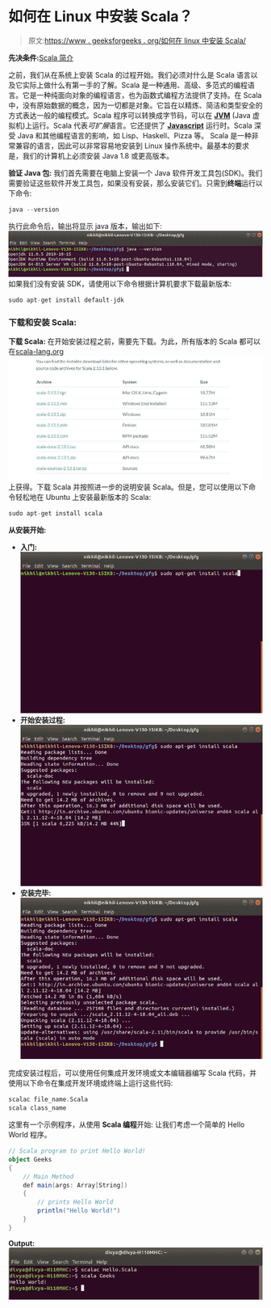 # 如何在 Linux 中安装 Scala？

> 原文:[https://www . geeksforgeeks . org/如何在 linux 中安装 Scala/](https://www.geeksforgeeks.org/how-to-install-scala-in-linux/)

**先决条件:**[Scala 简介](https://www.geeksforgeeks.org/introduction-to-scala/)

之前，我们从在系统上安装 Scala 的过程开始。我们必须对什么是 Scala 语言以及它实际上做什么有第一手的了解。Scala 是一种通用、高级、多范式的编程语言。它是一种纯面向对象的编程语言，也为函数式编程方法提供了支持。在 Scala 中，没有原始数据的概念，因为一切都是对象。它旨在以精炼、简洁和类型安全的方式表达一般的编程模式。Scala 程序可以转换成字节码，可以在 [**JVM**](https://www.geeksforgeeks.org/jvm-works-jvm-architecture/) (Java 虚拟机)上运行。Scala 代表*可扩展*语言。它还提供了 [**Javascript**](https://www.geeksforgeeks.org/how-to-be-a-javascript-developer-without-knowing-javascript/) 运行时。Scala 深受 Java 和其他编程语言的影响，如 Lisp、Haskell、Pizza 等。
Scala 是一种非常兼容的语言，因此可以非常容易地安装到 Linux 操作系统中。最基本的要求是，我们的计算机上必须安装 Java 1.8 或更高版本。

**验证 Java 包:**
我们首先需要在电脑上安装一个 Java 软件开发工具包(SDK)。我们需要验证这些软件开发工具包，如果没有安装，那么安装它们。只需到**终端**运行以下命令:

```scala
java --version 
```

执行此命令后，输出将显示 java 版本，输出如下:
![Java-version-check-in-Linux](img/11b8103f3963da767d8096317252e272.png)
如果我们没有安装 SDK，请使用以下命令根据计算机要求下载最新版本:

```scala
sudo apt-get install default-jdk
```

### 下载和安装 Scala:

**下载 Scala:**
在开始安装过程之前，需要先下载。为此，所有版本的 Scala 都可以在[scala-lang.org](https://www.scala-lang.org/download/)
![download-scala-from-here](img/84e5fce39230f6eff5f5b46d6f16faf4.png)
上获得。下载 Scala 并按照进一步的说明安装 Scala。但是，您可以使用以下命令轻松地在 Ubuntu 上安装最新版本的 Scala:

```scala
sudo apt-get install scala
```

**从安装开始:**

*   **入门:**
    ![Installing-scala-in-linux-1](img/946b0c9be1f533edf7d729b55dd8f251.png)
*   **开始安装过程:**
    ![Installing-Scala-in-Linux-2](img/040076fc84053fe39ac4fdadf984a7ad.png)
*   **安装完毕:**
    ![Installing-Scala-in-Linux-3](img/56017bf3d3077f519ae9b4557b1770cd.png)

完成安装过程后，可以使用任何集成开发环境或文本编辑器编写 Scala 代码，并使用以下命令在集成开发环境或终端上运行这些代码:

```scala
scalac file_name.Scala
scala class_name
```

这里有一个示例程序，从使用 **Scala 编程**开始:
让我们考虑一个简单的 Hello World 程序。

```scala
// Scala program to print Hello World!  
object Geeks  
{ 
    // Main Method  
    def main(args: Array[String])  
    { 
        // prints Hello World 
        println("Hello World!")  
    } 
} 
```

**Output:**![Hello-World-program-in-scala](img/374602da1e84f7d53bde1e15870841e8.png)